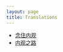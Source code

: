 ```yaml
---
layout: page
title: Translations
---
```


* <a href="satipatthana-vipassana">念住内观</a>
* <a href="progress-of-insight">内观之路</a>
